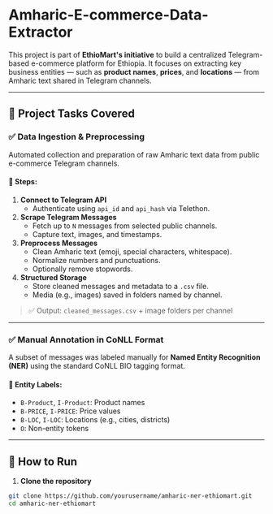 # Amharic-E-commerce-Data-Extractor

This project is part of **EthioMart's initiative** to build a centralized Telegram-based e-commerce platform for Ethiopia. It focuses on extracting key business entities — such as **product names**, **prices**, and **locations** — from Amharic text shared in Telegram channels.

---

## 📌 Project Tasks Covered

### ✅ Data Ingestion & Preprocessing
Automated collection and preparation of raw Amharic text data from public e-commerce Telegram channels.

#### 🔧 Steps:
1. **Connect to Telegram API**
   - Authenticate using `api_id` and `api_hash` via Telethon.
2. **Scrape Telegram Messages**
   - Fetch up to `N` messages from selected public channels.
   - Capture text, images, and timestamps.
3. **Preprocess Messages**
   - Clean Amharic text (emoji, special characters, whitespace).
   - Normalize numbers and punctuations.
   - Optionally remove stopwords.
4. **Structured Storage**
   - Store cleaned messages and metadata to a `.csv` file.
   - Media (e.g., images) saved in folders named by channel.

> ✅ Output: `cleaned_messages.csv` + image folders per channel

---

### ✅  Manual Annotation in CoNLL Format

A subset of messages was labeled manually for **Named Entity Recognition (NER)** using the standard CoNLL BIO tagging format.

#### 🧾 Entity Labels:
- `B-Product`, `I-Product`: Product names
- `B-PRICE`, `I-PRICE`: Price values
- `B-LOC`, `I-LOC`: Locations (e.g., cities, districts)
- `O`: Non-entity tokens



---

## 🚀 How to Run

1. **Clone the repository**
```bash
git clone https://github.com/yourusername/amharic-ner-ethiomart.git
cd amharic-ner-ethiomart

